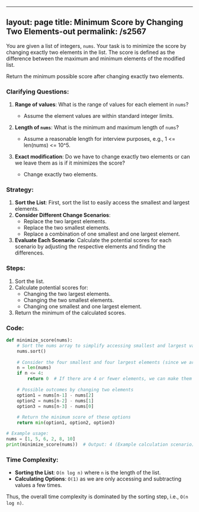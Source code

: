 
---
layout: page
title:  Minimum Score by Changing Two Elements-out
permalink: /s2567
---
You are given a list of integers, `nums`. Your task is to minimize the score by changing exactly two elements in the list. The score is defined as the difference between the maximum and minimum elements of the modified list. 

Return the minimum possible score after changing exactly two elements.

### Clarifying Questions:
1. **Range of values**: What is the range of values for each element in `nums`?
   - Assume the element values are within standard integer limits.
   
2. **Length of `nums`**: What is the minimum and maximum length of `nums`?
   - Assume a reasonable length for interview purposes, e.g., 1 <= len(nums) <= 10^5.

3. **Exact modification**: Do we have to change exactly two elements or can we leave them as is if it minimizes the score?
   - Change exactly two elements.


### Strategy:
1. **Sort the List**: First, sort the list to easily access the smallest and largest elements.
2. **Consider Different Change Scenarios**:
   - Replace the two largest elements.
   - Replace the two smallest elements.
   - Replace a combination of one smallest and one largest element.
3. **Evaluate Each Scenario**: Calculate the potential scores for each scenario by adjusting the respective elements and finding the differences.

### Steps:
1. Sort the list.
2. Calculate potential scores for:
   - Changing the two largest elements.
   - Changing the two smallest elements.
   - Changing one smallest and one largest element.
3. Return the minimum of the calculated scores.

### Code:

```python
def minimize_score(nums):
    # Sort the nums array to simplify accessing smallest and largest values
    nums.sort()
    
    # Consider the four smallest and four largest elements (since we are allowed to modify the threshold by 2 changes)
    n = len(nums)
    if n <= 4:
        return 0  # If there are 4 or fewer elements, we can make them all equal by changing just two of them
    
    # Possible outcomes by changing two elements
    option1 = nums[n-1] - nums[2]
    option2 = nums[n-2] - nums[1]
    option3 = nums[n-3] - nums[0]
    
    # Return the minimum score of these options
    return min(option1, option2, option3)

# Example usage:
nums = [1, 5, 6, 2, 8, 10]
print(minimize_score(nums))  # Output: 4 (Example calculation scenario)
```

### Time Complexity:
- **Sorting the List**: `O(n log n)` where `n` is the length of the list.
- **Calculating Options**: `O(1)` as we are only accessing and subtracting values a few times.

Thus, the overall time complexity is dominated by the sorting step, i.e., `O(n log n)`.